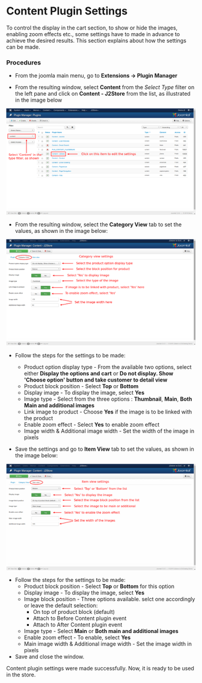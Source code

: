 # Content Plugin Settings

To control the display in the cart section, to show or hide the images, enabling zoom effects etc., some settings have to made in advance to achieve the desired results. This section explains about how the settings can be made.

### Procedures

* From the joomla main menu, go to **Extensions -> Plugin Manager**

* From the resulting window, select **Content** from the *Select Type* filter on the left pane and click on **Content - J2Store** from the list, as illustrated in the image below

![](content-plugin-manager.png)

* From the resulting window, select the **Category View** tab to set the values, as shown in the image below:

![](content-category-view.png)

* Follow the steps for the settings to be made:
    * Product option display type - From the available two options, select either **Display the options and cart** or **Do not display. Show 'Choose option' button and take customer to detail view**
    * Product block position - Select **Top** or **Bottom**
    * Display image - To display the image, select **Yes**
    * Image type - Select from the three options : **Thumbnail**, **Main**, **Both Main and additional images**
    * Link image to product - Choose **Yes** if the image is to be linked with the product
    * Enable zoom effect - Select **Yes** to enable zoom effect
    * Image width & Additional image width - Set the width of the image in pixels

* Save the settings and go to **Item View** tab to set the values, as shown in the image below:

![](content-item-view.png)

* Follow the steps for the settings to be made:
    * Product block position - Select **Top** or **Bottom** for this option
    * Display image - To display the image, select **Yes**
    * Image block position - Three options available. selct one accordingly or leave the default selection:
        * On top of product block (default)
        * Attach to Before Content plugin event
        * Attach to After Content plugin event
    * Image type - Select **Main** or **Both main and additional images**
    * Enable zoom effect - To enable, select **Yes**
    * Main image width & Additional image width - Set the image width in pixels
* Save and close the window.

Content plugin settings were made successfully. Now, it is ready to be used in the store. 
















